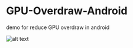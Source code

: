 # GPU-Overdraw-Android
demo for reduce GPU overdraw in android

![alt text](http://rmiri.io/wp-content/uploads/2017/02/overdraw_project_android-studio_final_view.jpg "Logo Title Text 1")
